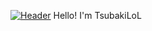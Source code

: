 [![Header](https://raw.githubusercontent.com/MartinHeinz/<OWNER>/<OWNER>/readme_header.png "Header")](https://some-url.dev/)
Hello! I'm TsubakiLoL
